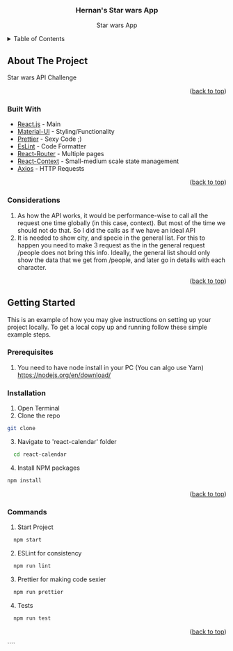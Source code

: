 <div id="top"></div>
<br />
<div align="center" >

<h3 align="center">Hernan's Star wars App</h3>

  <p align="center">
   Star wars App

</div>

<!-- TABLE OF CONTENTS -->
<details>
  <summary>Table of Contents</summary>
    <ul>
      <a href="#about-the-project">About The Project</a>
        <li><a href="#built-with">Built With</a></li>
        <li><a href="#considerations">Considerations</a></li>
    </ul>
      <a href="#getting-started">Getting Started</a>
      <ul>
        <li><a href="#prerequisites">Prerequisites</a></li>
        <li><a href="#installation">Installation</a></li>
        <li><a href="#commands">Commands</a></li>
      </ul>

</details>

<!-- ABOUT THE PROJECT -->

## About The Project

Star wars API Challenge

<p align="right">(<a href="#top">back to top</a>)</p>

### Built With

- [React.js](https://reactjs.org/) - Main
- [Material-UI](https://mui.com/) - Styling/Functionality
- [Prettier](https://prettier.io/) - Sexy Code ;)
- [EsLint](https://eslint.org/) - Code Formatter
- [React-Router](https://reactrouter.com/) - Multiple pages
- [React-Context](https://reactjs.org) - Small-medium scale state management
- [Axios](https://axios-http.com/docs/intro) - HTTP Requests

<p align="right">(<a href="#top">back to top</a>)</p>

### Considerations

1. As how the API works, it would be performance-wise to call all the request one time globally (in this case, context). But most of the time we should not do that. So I did the calls as if we have an ideal API
2. It is needed to show city, and specie in the general list. For this to happen you need to make 3 request as the in the general request /people does not bring this info. Ideally, the general list should only show the data that we get from /people, and later go in details with each character.

<p align="right">(<a href="#top">back to top</a>)</p>
<!-- GETTING STARTED -->

## Getting Started

This is an example of how you may give instructions on setting up your project locally.
To get a local copy up and running follow these simple example steps.

### Prerequisites

1. You need to have node install in your PC (You can algo use Yarn)
   https://nodejs.org/en/download/

### Installation

1. Open Terminal
2. Clone the repo

```sh
git clone
```

3. Navigate to 'react-calendar' folder

```sh
  cd react-calendar
```

4. Install NPM packages

```sh
npm install
```

<p align="right">(<a href="#top">back to top</a>)</p>

### Commands

1. Start Project

```sh
  npm start
```

2. ESLint for consistency

```sh
  npm run lint
```

3. Prettier for making code sexier

```sh
  npm run prettier
```

4. Tests

```sh
  npm run test
```

<p align="right">(<a href="#top">back to top</a>)</p>
````
